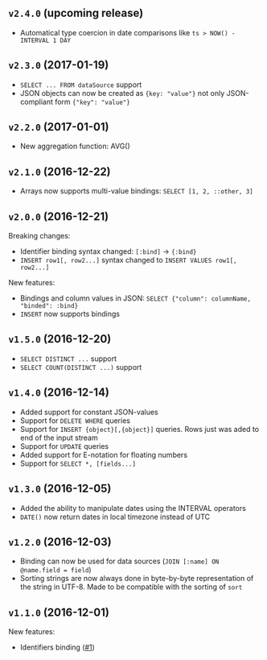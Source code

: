 ## `v2.4.0` (upcoming release)

* Automatical type coercion in date comparisons like `ts > NOW() - INTERVAL 1 DAY`

## `v2.3.0` (2017-01-19)

* `SELECT ... FROM dataSource` support
* JSON objects can now be created as `{key: "value"}` not only JSON-compliant form `{"key": "value"}`

## `v2.2.0` (2017-01-01)

* New aggregation function: AVG()

## `v2.1.0` (2016-12-22)

* Arrays now supports multi-value bindings: `SELECT [1, 2, ::other, 3]`

## `v2.0.0` (2016-12-21)

Breaking changes:

* Identifier binding syntax changed: `[:bind]` -> `{:bind}`
* `INSERT row1[, row2...]` syntax changed to `INSERT VALUES row1[, row2...]`

New features:

* Bindings and column values in JSON: `SELECT {"column": columnName, "binded": :bind}`
* `INSERT` now supports bindings

## `v1.5.0` (2016-12-20)

* `SELECT DISTINCT ...` support
* `SELECT COUNT(DISTINCT ...)` support

## `v1.4.0` (2016-12-14)

* Added support for constant JSON-values
* Support for `DELETE WHERE` queries
* Support for `INSERT {object}[,{object}]` queries. Rows just was aded to end of the input stream
* Support for `UPDATE` queries
* Added support for E-notation for floating numbers
* Support for `SELECT *, [fields...]`

## `v1.3.0` (2016-12-05)

* Added the ability to manipulate dates using the INTERVAL operators
* `DATE()` now return dates in local timezone instead of UTC

## `v1.2.0` (2016-12-03)

* Binding can now be used for data sources (`JOIN [:name] ON @name.field = field`)
* Sorting strings are now always done in byte-by-byte representation of the string in UTF-8.
  Made to be compatible with the sorting of `sort`

## `v1.1.0` (2016-12-01)

New features:
* Identifiers binding ([#1](https://github.com/avz/node-jl-sql-api/issues/1))
